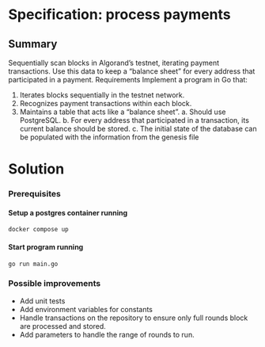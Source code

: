 # Specification: process payments
## Summary
Sequentially scan blocks in Algorand’s testnet, iterating payment transactions. Use this data to
keep a “balance sheet” for every address that participated in a payment.
Requirements
Implement a program in Go that:
1. Iterates blocks sequentially in the testnet network.
2. Recognizes payment transactions within each block.
3. Maintains a table that acts like a “balance sheet”.
   a. Should use PostgreSQL.
   b. For every address that participated in a transaction, its current balance should be
   stored.
   c. The initial state of the database can be populated with the information from the
   genesis file

# Solution

### Prerequisites

#### Setup a postgres container running
```
docker compose up
```

#### Start program running

```
go run main.go
```

### Possible improvements

- Add unit tests
- Add environment variables for constants  
- Handle transactions on the repository to ensure only full rounds block are processed and stored.
- Add parameters to handle the range of rounds to run. 
